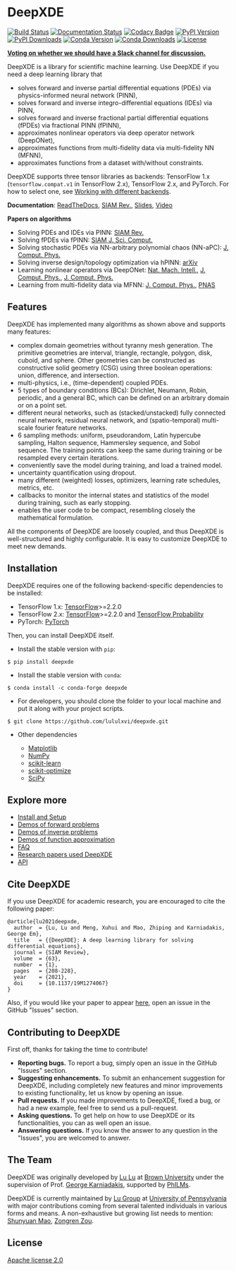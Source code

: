 # DeepXDE

[![Build Status](https://app.travis-ci.com/lululxvi/deepxde.svg?branch=master)](https://app.travis-ci.com/lululxvi/deepxde)
[![Documentation Status](https://readthedocs.org/projects/deepxde/badge/?version=latest)](https://deepxde.readthedocs.io/en/latest/?badge=latest)
[![Codacy Badge](https://app.codacy.com/project/badge/Grade/5c67adbfeabd4ccc9b84d2212c50a342)](https://www.codacy.com/gh/lululxvi/deepxde/dashboard?utm_source=github.com&amp;utm_medium=referral&amp;utm_content=lululxvi/deepxde&amp;utm_campaign=Badge_Grade)
[![PyPI Version](https://badge.fury.io/py/DeepXDE.svg)](https://badge.fury.io/py/DeepXDE)
[![PyPI Downloads](https://pepy.tech/badge/deepxde)](https://pepy.tech/project/deepxde)
[![Conda Version](https://anaconda.org/conda-forge/deepxde/badges/version.svg)](https://anaconda.org/conda-forge/deepxde)
[![Conda Downloads](https://img.shields.io/conda/dn/conda-forge/deepxde.svg)](https://anaconda.org/conda-forge/deepxde)
[![License](https://img.shields.io/badge/license-Apache%202.0-blue.svg)](https://github.com/lululxvi/deepxde/blob/master/LICENSE)

[**Voting on whether we should have a Slack channel for discussion.**](https://github.com/lululxvi/deepxde/issues/371)

DeepXDE is a library for scientific machine learning. Use DeepXDE if you need a deep learning library that

- solves forward and inverse partial differential equations (PDEs) via physics-informed neural network (PINN),
- solves forward and inverse integro-differential equations (IDEs) via PINN,
- solves forward and inverse fractional partial differential equations (fPDEs) via fractional PINN (fPINN),
- approximates nonlinear operators via deep operator network (DeepONet),
- approximates functions from multi-fidelity data via multi-fidelity NN (MFNN),
- approximates functions from a dataset with/without constraints.

DeepXDE supports three tensor libraries as backends: TensorFlow 1.x (`tensorflow.compat.v1` in TensorFlow 2.x), TensorFlow 2.x, and PyTorch. For how to select one, see [Working with different backends](https://deepxde.readthedocs.io/en/latest/user/installation.html#working-with-different-backends).

**Documentation**: [ReadTheDocs](https://deepxde.readthedocs.io/), [SIAM Rev.](https://doi.org/10.1137/19M1274067), [Slides](https://lululxvi.github.io/files/talks/2020SIAMMDS_MS70.pdf), [Video](https://www.youtube.com/watch?v=Wfgr1pMA9fY&list=PL1e3Jic2_DwwJQ528agJYMEpA0oMaDSA9&index=13)

**Papers on algorithms**

- Solving PDEs and IDEs via PINN: [SIAM Rev.](https://doi.org/10.1137/19M1274067)
- Solving fPDEs via fPINN: [SIAM J. Sci. Comput.](https://epubs.siam.org/doi/abs/10.1137/18M1229845)
- Solving stochastic PDEs via NN-arbitrary polynomial chaos (NN-aPC): [J. Comput. Phys.](https://www.sciencedirect.com/science/article/pii/S0021999119305340)
- Solving inverse design/topology optimization via hPINN: [arXiv](https://arxiv.org/abs/2102.04626)
- Learning nonlinear operators via DeepONet: [Nat. Mach. Intell.](https://doi.org/10.1038/s42256-021-00302-5), [J. Comput. Phys.](https://doi.org/10.1016/j.jcp.2021.110296), [J. Comput. Phys.](https://doi.org/10.1016/j.jcp.2021.110698)
- Learning from multi-fidelity data via MFNN: [J. Comput. Phys.](https://doi.org/10.1016/j.jcp.2019.109020), [PNAS](https://www.pnas.org/content/117/13/7052)

## Features

DeepXDE has implemented many algorithms as shown above and supports many features:

- complex domain geometries without tyranny mesh generation. The primitive geometries are interval, triangle, rectangle, polygon, disk, cuboid, and sphere. Other geometries can be constructed as constructive solid geometry (CSG) using three boolean operations: union, difference, and intersection.
- multi-physics, i.e., (time-dependent) coupled PDEs.
- 5 types of boundary conditions (BCs): Dirichlet, Neumann, Robin, periodic, and a general BC, which can be defined on an arbitrary domain or on a point set.
- different neural networks, such as (stacked/unstacked) fully connected neural network, residual neural network, and (spatio-temporal) multi-scale fourier feature networks.
- 6 sampling methods: uniform, pseudorandom, Latin hypercube sampling, Halton sequence, Hammersley sequence, and Sobol sequence. The training points can keep the same during training or be resampled every certain iterations.
- conveniently save the model during training, and load a trained model.
- uncertainty quantification using dropout.
- many different (weighted) losses, optimizers, learning rate schedules, metrics, etc.
- callbacks to monitor the internal states and statistics of the model during training, such as early stopping.
- enables the user code to be compact, resembling closely the mathematical formulation.

All the components of DeepXDE are loosely coupled, and thus DeepXDE is well-structured and highly configurable. It is easy to customize DeepXDE to meet new demands.

## Installation

DeepXDE requires one of the following backend-specific dependencies to be installed:

- TensorFlow 1.x: [TensorFlow](https://www.tensorflow.org/)>=2.2.0
- TensorFlow 2.x: [TensorFlow](https://www.tensorflow.org/)>=2.2.0 and [TensorFlow Probability](https://www.tensorflow.org/probability)
- PyTorch: [PyTorch](https://pytorch.org/)

Then, you can install DeepXDE itself.

- Install the stable version with `pip`:

```
$ pip install deepxde
```

- Install the stable version with `conda`:

```
$ conda install -c conda-forge deepxde
```

- For developers, you should clone the folder to your local machine and put it along with your project scripts.

```
$ git clone https://github.com/lululxvi/deepxde.git
```

- Other dependencies

  - [Matplotlib](https://matplotlib.org/)
  - [NumPy](http://www.numpy.org/)
  - [scikit-learn](https://scikit-learn.org)
  - [scikit-optimize](https://scikit-optimize.github.io)
  - [SciPy](https://www.scipy.org/)

## Explore more

- [Install and Setup](https://deepxde.readthedocs.io/en/latest/user/installation.html)
- [Demos of forward problems](https://deepxde.readthedocs.io/en/latest/demos/forward.html)
- [Demos of inverse problems](https://deepxde.readthedocs.io/en/latest/demos/inverse.html)
- [Demos of function approximation](https://deepxde.readthedocs.io/en/latest/demos/func.html)
- [FAQ](https://deepxde.readthedocs.io/en/latest/user/faq.html)
- [Research papers used DeepXDE](https://deepxde.readthedocs.io/en/latest/user/research.html)
- [API](https://deepxde.readthedocs.io/en/latest/modules/deepxde.html)

## Cite DeepXDE

If you use DeepXDE for academic research, you are encouraged to cite the following paper:

```
@article{lu2021deepxde,
  author  = {Lu, Lu and Meng, Xuhui and Mao, Zhiping and Karniadakis, George Em},
  title   = {{DeepXDE}: A deep learning library for solving differential equations},
  journal = {SIAM Review},
  volume  = {63},
  number  = {1},
  pages   = {208-228},
  year    = {2021},
  doi     = {10.1137/19M1274067}
}
```

Also, if you would like your paper to appear [here](https://deepxde.readthedocs.io/en/latest/user/research.html), open an issue in the GitHub "Issues" section.

## Contributing to DeepXDE

First off, thanks for taking the time to contribute!

- **Reporting bugs.** To report a bug, simply open an issue in the GitHub "Issues" section.
- **Suggesting enhancements.** To submit an enhancement suggestion for DeepXDE, including completely new features and minor improvements to existing functionality, let us know by opening an issue.
- **Pull requests.** If you made improvements to DeepXDE, fixed a bug, or had a new example, feel free to send us a pull-request.
- **Asking questions.** To get help on how to use DeepXDE or its functionalities, you can as well open an issue.
- **Answering questions.** If you know the answer to any question in the "Issues", you are welcomed to answer.

## The Team

DeepXDE was originally developed by [Lu Lu](https://lu.seas.upenn.edu) at [Brown University](https://www.brown.edu) under the supervision of Prof. [George Karniadakis](https://www.brown.edu/research/projects/crunch/george-karniadakis), supported by [PhILMs](https://www.pnnl.gov/computing/philms/).

DeepXDE is currently maintained by [Lu Group](https://lu.seas.upenn.edu) at [University of Pennsylvania](https://www.upenn.edu/) with major contributions coming from several talented individuals in various forms and means. A non-exhaustive but growing list needs to mention: [Shunyuan Mao](https://github.com/smao-astro), [Zongren Zou](https://github.com/ZongrenZou).

## License

[Apache license 2.0](https://github.com/lululxvi/deepxde/blob/master/LICENSE)
